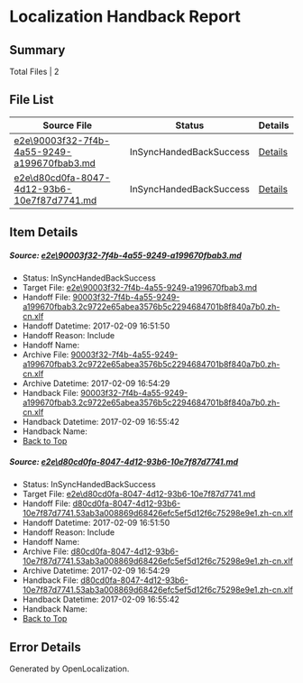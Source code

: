 # <a name='report-top'></a> Localization Handback Report

## Summary
 Total Files | 2

## File List
 Source File | Status | Details 
 ----------- | ------ | ------- 
 [e2e\90003f32-7f4b-4a55-9249-a199670fbab3.md](https://github.com/OpenLocalizationTestOrg/ol-test0/blob/a6ee4256a34f6b8d814369def83790f08d1facc6/e2e/90003f32-7f4b-4a55-9249-a199670fbab3.md) | InSyncHandedBackSuccess | [Details](#82d809f7aebd813d4648f8ce50a3d5b97703a41f1)
 [e2e\d80cd0fa-8047-4d12-93b6-10e7f87d7741.md](https://github.com/OpenLocalizationTestOrg/ol-test0/blob/a6ee4256a34f6b8d814369def83790f08d1facc6/e2e/d80cd0fa-8047-4d12-93b6-10e7f87d7741.md) | InSyncHandedBackSuccess | [Details](#5584d2ce6b7444f250121d29bb52bd9b98556fd42)

## Item Details
##### <a name='82d809f7aebd813d4648f8ce50a3d5b97703a41f1'></a> Source: [e2e\90003f32-7f4b-4a55-9249-a199670fbab3.md](https://github.com/OpenLocalizationTestOrg/ol-test0/blob/a6ee4256a34f6b8d814369def83790f08d1facc6/e2e/90003f32-7f4b-4a55-9249-a199670fbab3.md)
* Status: InSyncHandedBackSuccess
* Target File: [e2e\90003f32-7f4b-4a55-9249-a199670fbab3.md](https://github.com/OpenLocalizationTestOrg/ol-test0-zhcn/blob/8b2f275b5d8e1629a2e3eb119e3791d6d3c85357/e2e/90003f32-7f4b-4a55-9249-a199670fbab3.md)
* Handoff File: [90003f32-7f4b-4a55-9249-a199670fbab3.2c9722e65abea3576b5c2294684701b8f840a7b0.zh-cn.xlf](https://github.com/OpenLocalizationTestOrg/ol-test0-handoff/blob/7b0dbb193f95d5cb16e6de39bf763b9244095f44/ol-handoff/OpenLocalizationTestOrg/ol-test0-zhcn/shujia/ht/90003f32-7f4b-4a55-9249-a199670fbab3.2c9722e65abea3576b5c2294684701b8f840a7b0.zh-cn.xlf)
* Handoff Datetime: 2017-02-09 16:51:50
* Handoff Reason: Include
* Handoff Name: 
* Archive File: [90003f32-7f4b-4a55-9249-a199670fbab3.2c9722e65abea3576b5c2294684701b8f840a7b0.zh-cn.xlf](https://github.com/OpenLocalizationTestOrg/ol-test0-handoff/blob/cd820c8ba3c4247e32242393722fc35c4bc13fa4/ol-archive/OpenLocalizationTestOrg/ol-test0-zhcn/shujia/ht/90003f32-7f4b-4a55-9249-a199670fbab3.2c9722e65abea3576b5c2294684701b8f840a7b0.zh-cn.xlf)
* Archive Datetime: 2017-02-09 16:54:29
* Handback File: [90003f32-7f4b-4a55-9249-a199670fbab3.2c9722e65abea3576b5c2294684701b8f840a7b0.zh-cn.xlf](https://github.com/OpenLocalizationTestOrg/ol-test0-handback/blob/291b86c27bee9e89f5410dfdae2e6308960d949b/ol-handback/OpenLocalizationTestOrg/ol-test0-zhcn/shujia/ht/90003f32-7f4b-4a55-9249-a199670fbab3.2c9722e65abea3576b5c2294684701b8f840a7b0.zh-cn.xlf)
* Handback Datetime: 2017-02-09 16:55:42
* Handback Name: 
* [Back to Top](#report-top)

##### <a name='5584d2ce6b7444f250121d29bb52bd9b98556fd42'></a> Source: [e2e\d80cd0fa-8047-4d12-93b6-10e7f87d7741.md](https://github.com/OpenLocalizationTestOrg/ol-test0/blob/a6ee4256a34f6b8d814369def83790f08d1facc6/e2e/d80cd0fa-8047-4d12-93b6-10e7f87d7741.md)
* Status: InSyncHandedBackSuccess
* Target File: [e2e\d80cd0fa-8047-4d12-93b6-10e7f87d7741.md](https://github.com/OpenLocalizationTestOrg/ol-test0-zhcn/blob/8b2f275b5d8e1629a2e3eb119e3791d6d3c85357/e2e/d80cd0fa-8047-4d12-93b6-10e7f87d7741.md)
* Handoff File: [d80cd0fa-8047-4d12-93b6-10e7f87d7741.53ab3a008869d68426efc5ef5d12f6c75298e9e1.zh-cn.xlf](https://github.com/OpenLocalizationTestOrg/ol-test0-handoff/blob/7b0dbb193f95d5cb16e6de39bf763b9244095f44/ol-handoff/OpenLocalizationTestOrg/ol-test0-zhcn/shujia/ht/d80cd0fa-8047-4d12-93b6-10e7f87d7741.53ab3a008869d68426efc5ef5d12f6c75298e9e1.zh-cn.xlf)
* Handoff Datetime: 2017-02-09 16:51:50
* Handoff Reason: Include
* Handoff Name: 
* Archive File: [d80cd0fa-8047-4d12-93b6-10e7f87d7741.53ab3a008869d68426efc5ef5d12f6c75298e9e1.zh-cn.xlf](https://github.com/OpenLocalizationTestOrg/ol-test0-handoff/blob/cd820c8ba3c4247e32242393722fc35c4bc13fa4/ol-archive/OpenLocalizationTestOrg/ol-test0-zhcn/shujia/ht/d80cd0fa-8047-4d12-93b6-10e7f87d7741.53ab3a008869d68426efc5ef5d12f6c75298e9e1.zh-cn.xlf)
* Archive Datetime: 2017-02-09 16:54:29
* Handback File: [d80cd0fa-8047-4d12-93b6-10e7f87d7741.53ab3a008869d68426efc5ef5d12f6c75298e9e1.zh-cn.xlf](https://github.com/OpenLocalizationTestOrg/ol-test0-handback/blob/291b86c27bee9e89f5410dfdae2e6308960d949b/ol-handback/OpenLocalizationTestOrg/ol-test0-zhcn/shujia/ht/d80cd0fa-8047-4d12-93b6-10e7f87d7741.53ab3a008869d68426efc5ef5d12f6c75298e9e1.zh-cn.xlf)
* Handback Datetime: 2017-02-09 16:55:42
* Handback Name: 
* [Back to Top](#report-top)


## Error Details

Generated by OpenLocalization.
